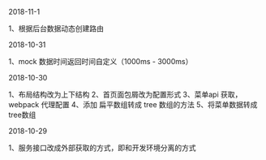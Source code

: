 2018-11-1

1、根据后台数据动态创建路由

2018-10-31

1、mock 数据时间返回时间自定义（1000ms - 3000ms）



2018-10-30 

1、布局结构改为上下结构
2、首页面包屑改为配置形式
3、菜单api 获取，webpack 代理配置
4、添加 扁平数组转成 tree 数组的方法
5、将菜单数据转成tree数组

2018-10-29 

1、服务接口改成外部获取的方式，即和开发环境分离的方式

